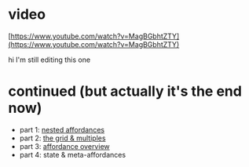 # video

[https://www.youtube.com/watch?v=MagBGbhtZTY](https://www.youtube.com/watch?v=MagBGbhtZTY)

hi I'm still editing this one

# continued (but actually it's the end now)

- part 1: [nested affordances](./study1.md)
- part 2: [the grid & multiples](./study2.md)
- part 3: [affordance overview](./study3.md)
- part 4: state & meta-affordances
